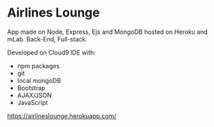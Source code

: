 # Airlines Lounge
App made on Node, Express, Ejs and MongoDB hosted on Heroku and mLab. Back-End, Full-stack.

Developed on Cloud9 IDE with:
- npm packages
- git
- local mongoDB
- Bootstrap
- AJAX/JSON
- JavaScript

https://airlineslounge.herokuapp.com/
